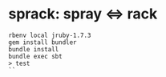 # sprack:  spray <=> rack

```
rbenv local jruby-1.7.3
gem install bundler
bundle install
bundle exec sbt
> test
``